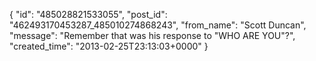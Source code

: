  {
   "id": "485028821533055",
   "post_id": "462493170453287_485010274868243",
   "from_name": "Scott Duncan",
   "message": "Remember that was his response to \"WHO ARE YOU\"?",
   "created_time": "2013-02-25T23:13:03+0000"
 }
